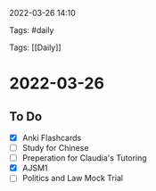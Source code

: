 2022-03-26 14:10

Tags: #daily

Tags: [[Daily]]

# 2022-03-26
## To Do
- [x] Anki Flashcards
- [ ] Study for Chinese
- [ ] Preperation for Claudia's Tutoring
- [x] AJSM1
- [ ] Politics and Law Mock Trial